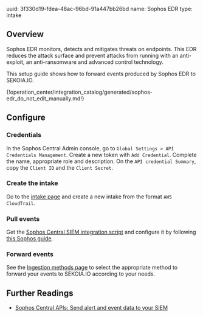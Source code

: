 uuid: 3f330d19-fdea-48ac-96bd-91a447bb26bd
name: Sophos EDR
type: intake

## Overview

Sophos EDR monitors, detects and mitigates threats on endpoints.
This EDR reduces the attack surface and prevent attacks from running with an anti-exploit, an anti-ransomware and advanced control technology.

This setup guide shows how to forward events produced by Sophos EDR to SEKOIA.IO.

{!operation_center/integration_catalog/generated/sophos-edr_do_not_edit_manually.md!}

## Configure

### Credentials

In the Sophos Central Admin console, go to `Global Settings > API Credentials Management`.
Create a new token with `Add Credential`. Complete the name, appropriate role and description.
On the `API credential Summary`, copy the `Client ID` and the `Client Secret`.

### Create the intake

Go to the [intake page](https://app.sekoia.io/operations/intakes) and create a new intake from the format `AWS CloudTrail`.

### Pull events

Get the [Sophos Central SIEM integration script](https://github.com/sophos/Sophos-Central-SIEM-Integration) and configure it by following [this Sophos guide](https://support.sophos.com/support/s/article/KB-000036372?language=en_US).

### Forward events

See the [Ingestion methods page](https://docs.sekoia.io/operation_center/data_collection/ingestion_methods/) to select the appropriate method to forward your events to SEKOIA.IO according to your needs.


## Further Readings

- [Sophos Central APIs: Send alert and event data to your SIEM](https://support.sophos.com/support/s/article/KB-000036372?language=en_US)
